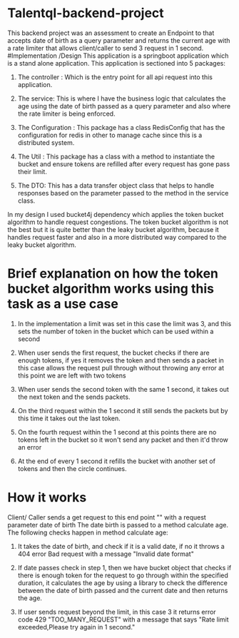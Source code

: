 # Talentql-backend-project
This backend project was an assessment to create an Endpoint to that accepts date of birth as a query parameter and returns the current age
with a rate limiter that allows client/caller to send 3 request in 1 second.
#Implementation /Design
This application is a springboot application which is a stand alone application.
This application is sectioned into 5 packages:
1. The controller : Which is the entry point for all api request into this application.

2. The service: This is where I have the business logic that calculates the age using the date of birth passed as a query parameter and also where the rate limiter is being enforced.

3. The Configuration : This package has a class RedisConfig that has the configuration for redis in other to manage cache since this is a distributed system.

4. The Util : This package has a class with a method to instantiate the bucket and ensure tokens are refilled after every request has gone pass their limit.

5. The DTO: This has a data transfer object class that helps to handle responses based on the parameter passed to the method in the service class.

In my design I used bucket4j dependency which applies the token bucket algorithm to handle request congestions. The token bucket algorithm is not the best but it is quite better than the leaky bucket algorithm, because it handles request faster and also in a more distributed way compared to the leaky bucket algorithm.
# Brief explanation on how the token bucket algorithm works using this task as a use case
1. In the implementation a limit was set in this case the limit was 3, and this sets the number of token in the bucket which can be used within a second

2. When user sends the first request, the bucket checks if there are enough tokens, if yes it removes the token and then sends a packet in this case allows the request pull through without throwing any error at this point we are left with two tokens

3. When user sends the second token with the same 1 second, it takes out the next token and the sends packets.

4. On the third request within the 1 second it still sends the packets but by this time it takes out the last token.

5. On the fourth request within the 1 second at this points there are no tokens left in the bucket so it won't send any packet and then it'd throw an error

6. At the end of every 1 second it refills the bucket with another set of tokens and then the circle continues.
# How it works
Client/ Caller sends a get request to this end point "" with a request parameter date of birth
The date birth is passed to a method calculate age.
The following checks happen in method calculate age:

1. It takes the date of birth, and check if it is a valid date, if no it throws a 404 error Bad request with a message "Invalid date format"

2. If date passes check in step 1, then we have bucket object that checks if there is enough token for the request to go through within the specified duration, it calculates the age by using a library to check the difference between the date of birth passed and the current date and then returns the age.

3. If user sends request beyond the limit, in this case 3 it returns error code 429 "TOO_MANY_REQUEST" with a message that says "Rate limit exceeded,Please try again in 1 second."
